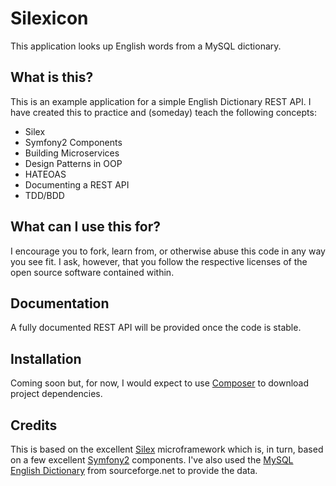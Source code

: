 # Silexicon
This application looks up English words from a MySQL dictionary. 

## What is this?
This is an example application for a simple English Dictionary REST API. I have created this to practice and (someday) teach the following concepts:

- Silex
- Symfony2 Components
- Building Microservices
- Design Patterns in OOP
- HATEOAS
- Documenting a REST API
- TDD/BDD
 
## What can I use this for?
I encourage you to fork, learn from, or otherwise abuse this code in any way you see fit. I ask, however, that you follow the respective licenses of the open source software contained within. 

## Documentation
A fully documented REST API will be provided once the code is stable.

## Installation
Coming soon but, for now, I would expect to use [Composer](http://getcomposer.org) to download project dependencies.

## Credits
This is based on the excellent [Silex](http://silex.sensiolabs.org) microframework which is, in turn, based on a few excellent [Symfony2](http://symfony.com/components) components. I've also used the [MySQL English Dictionary](http://sourceforge.net/projects/mysqlenglishdictionary/) from sourceforge.net to provide the data.